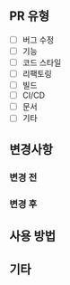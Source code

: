 ## PR 유형

- [ ] 버그 수정
- [ ] 기능
- [ ] 코드 스타일
- [ ] 리팩토링
- [ ] 빌드
- [ ] CI/CD
- [ ] 문서
- [ ] 기타
  <br>

## 변경사항

### 변경 전

### 변경 후

## 사용 방법

## 기타
